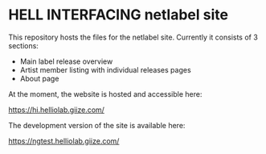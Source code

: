 # HELL INTERFACING netlabel site

This repository hosts the files for the netlabel site. Currently it consists of 3 sections:

- Main label release overview
- Artist member listing with individual releases pages
- About page

At the moment, the website is hosted and accessible here:

<https://hi.helliolab.giize.com/>

The development version of the site is available here:

<https://ngtest.helliolab.giize.com/>
